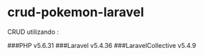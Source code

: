 # crud-pokemon-laravel


CRUD utilizando :

###PHP v5.6.31 
###Laravel v5.4.36
###LaravelCollective v5.4.9



